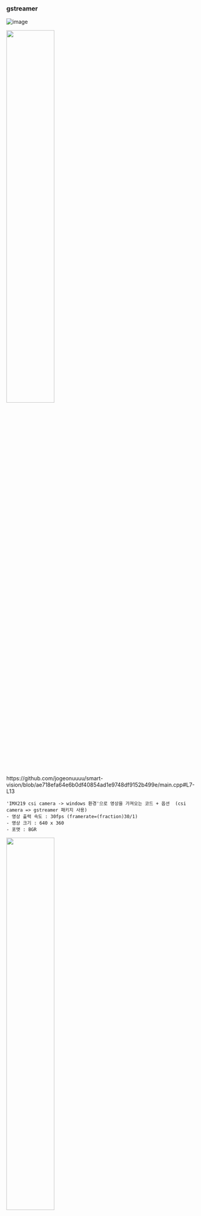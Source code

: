 

### gstreamer
![image](https://github.com/user-attachments/assets/ec045313-7ef8-4cac-94df-2187947d34fb)

 <img src="https://github.com/user-attachments/assets/bf35c362-22b5-477c-82ce-e7f7bc17ce24" width="50%" height="50%"/>
https://github.com/jogeonuuuu/smart-vision/blob/ae718efa64e6b0df40854ad1e9748df9152b499e/main.cpp#L7-L13

```
'IMX219 csi camera -> windows 환경'으로 영상을 가져오는 코드 + 옵션  (csi camera => gstreamer 패키지 사용)
- 영상 출력 속도 : 30fps (framerate=(fraction)30/1)
- 영상 크기 : 640 x 360
- 포맷 : BGR
```

 <img src="https://github.com/user-attachments/assets/735c14a5-b10f-4cfe-9d02-5f00214f1a20" width="50%" height="50%"/>
https://github.com/jogeonuuuu/smart-vision/blob/ae718efa64e6b0df40854ad1e9748df9152b499e/main.cpp#L16-L20

```
네트워크를 통해 전송하기 때문에 다음과 같은 옵션을 줌.
- 전송할 ip주소: 203.234.58.155
- 포트번호: XXXX
```



### 결과영상
- Jetson board에서 Gstreamer Server 실행
- windows의 powershell에서 gstreamer client 실행

![image](https://github.com/user-attachments/assets/4f8d13a5-752c-4144-a012-e4f1265f495a)
<img src="https://github.com/user-attachments/assets/b182f596-a090-4c8f-bc7d-4d5fd93120fc" width="70%" height="70%"/>

'이미지 가져옴 -> 이미지 처리 -> 이미지 전송' => 평균 33ms
제어를 하기위해서는 30fps정도의 속도로 처리해야 됨. 
